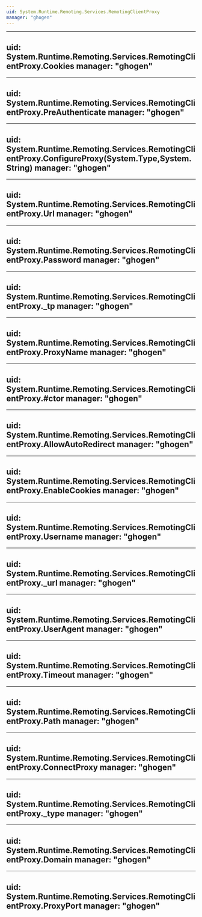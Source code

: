 ```yaml
---
uid: System.Runtime.Remoting.Services.RemotingClientProxy
manager: "ghogen"
---
```


---
uid: System.Runtime.Remoting.Services.RemotingClientProxy.Cookies
manager: "ghogen"
---

---
uid: System.Runtime.Remoting.Services.RemotingClientProxy.PreAuthenticate
manager: "ghogen"
---

---
uid: System.Runtime.Remoting.Services.RemotingClientProxy.ConfigureProxy(System.Type,System.String)
manager: "ghogen"
---

---
uid: System.Runtime.Remoting.Services.RemotingClientProxy.Url
manager: "ghogen"
---

---
uid: System.Runtime.Remoting.Services.RemotingClientProxy.Password
manager: "ghogen"
---

---
uid: System.Runtime.Remoting.Services.RemotingClientProxy._tp
manager: "ghogen"
---

---
uid: System.Runtime.Remoting.Services.RemotingClientProxy.ProxyName
manager: "ghogen"
---

---
uid: System.Runtime.Remoting.Services.RemotingClientProxy.#ctor
manager: "ghogen"
---

---
uid: System.Runtime.Remoting.Services.RemotingClientProxy.AllowAutoRedirect
manager: "ghogen"
---

---
uid: System.Runtime.Remoting.Services.RemotingClientProxy.EnableCookies
manager: "ghogen"
---

---
uid: System.Runtime.Remoting.Services.RemotingClientProxy.Username
manager: "ghogen"
---

---
uid: System.Runtime.Remoting.Services.RemotingClientProxy._url
manager: "ghogen"
---

---
uid: System.Runtime.Remoting.Services.RemotingClientProxy.UserAgent
manager: "ghogen"
---

---
uid: System.Runtime.Remoting.Services.RemotingClientProxy.Timeout
manager: "ghogen"
---

---
uid: System.Runtime.Remoting.Services.RemotingClientProxy.Path
manager: "ghogen"
---

---
uid: System.Runtime.Remoting.Services.RemotingClientProxy.ConnectProxy
manager: "ghogen"
---

---
uid: System.Runtime.Remoting.Services.RemotingClientProxy._type
manager: "ghogen"
---

---
uid: System.Runtime.Remoting.Services.RemotingClientProxy.Domain
manager: "ghogen"
---

---
uid: System.Runtime.Remoting.Services.RemotingClientProxy.ProxyPort
manager: "ghogen"
---
